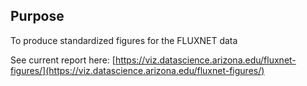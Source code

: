 ## Purpose

To produce standardized figures for the FLUXNET data

See current report here: [https://viz.datascience.arizona.edu/fluxnet-figures/](https://viz.datascience.arizona.edu/fluxnet-figures/)